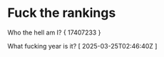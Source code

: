 # Fuck the rankings

Who the hell am I?
{ 17407233 }

What fucking year is it?
[ 2025-03-25T02:46:40Z ]

